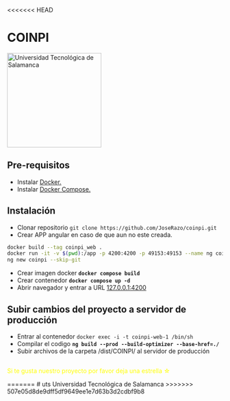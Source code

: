 <<<<<<< HEAD
# COINPI
<img src="http://www.utsalamanca.edu.mx/assets/img/pagina-principal/logouts.png" style="width: 220px;" alt="Universidad Tecnológica de Salamanca">

## Pre-requisitos

- Instalar [Docker.](https://www.docker.com/get-started)
- Instalar [Docker Compose.](https://docs.docker.com/compose/install/)

## Instalación

- Clonar repositorio `git clone https://github.com/JoseRazo/coinpi.git`
- Crear APP angular en caso de que aun no este creada.
```sh
docker build --tag coinpi_web .
docker run -it -v $(pwd):/app -p 4200:4200 -p 49153:49153 --name ng coinpi_web sh
ng new coinpi --skip-git
```

- Crear imagen docker **`docker compose build`**
- Crear contenedor **`docker compose up -d`**
- Abrir navegador y entrar a URL [127.0.0.1:4200](http://127.0.0.1:4200)

## Subir cambios del proyecto a servidor de producción

- Entrar al contenedor `docker exec -i -t coinpi-web-1 /bin/sh`
- Compilar el codigo **`ng build --prod --build-optimizer --base-href=./`**
- Subir archivos de la carpeta /dist/COINPI/ al servidor de producción

##
<p style="color:yellow">Si te gusta nuestro proyecto por favor deja una estrella ☆<p>
=======
# uts
Universidad Tecnológica de Salamanca
>>>>>>> 507e05d8de9dff5df9649ee1e7d63b3d2cdbf9b8
